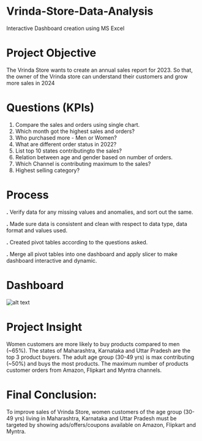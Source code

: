 # Vrinda-Store-Data-Analysis
Interactive Dashboard creation using MS Excel

# Project Objective
The Vrinda Store wants to create an annual sales report for 2023. So that, the owner of the Vrinda store can understand their customers and grow more sales in 2024

# Questions (KPIs)
1. Compare the sales and orders using single chart.
2. Which month got the highest sales and orders?
3. Who purchased more - Men or Women?
4. What are different order status in 2022?
5. List top 10 states contributingto the sales?
6. Relation between age and gender based on number of orders.
7. Which Channel is contributing maximum to the sales?
8. Highest selling category?
# Process
**.** Verify data for any missing values and anomalies, and sort out the same.

**.** Made sure data is consistent and clean with respect to data type, data format and values used.

**.** Created pivot tables according to the questions asked.

**.** Merge all pivot tables into one dashboard and apply slicer to make dashboard interactive and dynamic.

# Dashboard
![alt text](http://url/to/img.png)

# Project Insight
Women customers are more likely to buy products compared to men (~65%).
The states of Maharashtra, Karnataka and Uttar Pradesh are the top 3 product buyers.
The adult age group (30-49 yrs) is max contributing (~50%) and buys the most products.
The maximum number of products customer orders from Amazon, Flipkart and Myntra channels.

# Final Conclusion:
To improve sales of Vrinda Store, women customers of the age group (30-49 yrs) living in Maharashtra, Karnataka and Uttar Pradesh must be targeted by showing ads/offers/coupons available on Amazon, Flipkart and Myntra.

